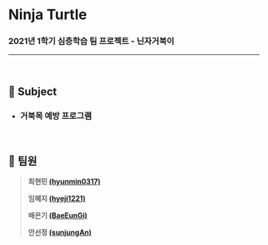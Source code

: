 # Ninja Turtle
### 2021년 1학기 심층학습 팀 프로젝트 - 닌자거북이

---

<br>

## :turtle: Subject 

* ### 거북목 예방 프로그램

<br>

## :turtle: 팀원

> **최현민 [(hyunmin0317)](https://github.com/hyunmin0317?tab=repositories)**
>
> **임혜지 [(hyeji1221)](https://github.com/hyeji1221)**
>
> **배은기 [(BaeEunGi)](https://github.com/BaeEunGi)**
>
> **안선정 [(sunjungAn)](https://github.com/sunjungAn)**

